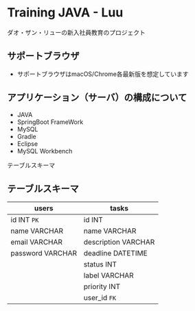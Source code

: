  # Training JAVA - Luu 
ダオ・ザン・リューの新入社員教育のプロジェクト

## サポートブラウザ

- サポートブラウザはmacOS/Chrome各最新版を想定しています

## アプリケーション（サーバ）の構成について

- JAVA
- SpringBoot FrameWork
- MySQL
- Gradle
- Eclipse
- MySQL Workbench

テーブルスキーマ
## テーブルスキーマ
|      users             |     tasks            |    
| ---------------------- |------------------     |        
|  id INT `PK`      	     | id INT				|		
|  name  VARCHAR         | name VARCHAR          	|  
|  email VARCHAR     	 | description VARCHAR	|		  
|  password  VARCHAR     | deadline DATETIME		|
|						| status INT            	| 
|						| label VARCHAR			|
|						| priority INT			|
|						| user_id `FK`			|